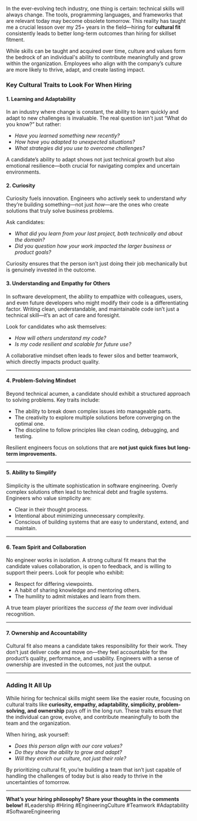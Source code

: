 In the ever-evolving tech industry, one thing is certain: technical skills will always change. The tools, programming languages, and frameworks that are relevant today may become obsolete tomorrow. This reality has taught me a crucial lesson over my 25+ years in the field—hiring for **cultural fit** consistently leads to better long-term outcomes than hiring for skillset fitment.

While skills can be taught and acquired over time, culture and values form the bedrock of an individual's ability to contribute meaningfully and grow within the organization. Employees who align with the company’s culture are more likely to thrive, adapt, and create lasting impact.

### Key Cultural Traits to Look For When Hiring

#### 1. **Learning and Adaptability**

In an industry where change is constant, the ability to learn quickly and adapt to new challenges is invaluable. The real question isn’t just “What do you know?” but rather:

- _Have you learned something new recently?_
- _How have you adapted to unexpected situations?_
- _What strategies did you use to overcome challenges?_

A candidate’s ability to adapt shows not just technical growth but also emotional resilience—both crucial for navigating complex and uncertain environments.

#### 2. **Curiosity**

Curiosity fuels innovation. Engineers who actively seek to understand _why_ they’re building something—not just _how_—are the ones who create solutions that truly solve business problems.

Ask candidates:

- _What did you learn from your last project, both technically and about the domain?_
- _Did you question how your work impacted the larger business or product goals?_

Curiosity ensures that the person isn’t just doing their job mechanically but is genuinely invested in the outcome.

#### 3. **Understanding and Empathy for Others**

In software development, the ability to empathize with colleagues, users, and even future developers who might modify their code is a differentiating factor. Writing clean, understandable, and maintainable code isn’t just a technical skill—it’s an act of care and foresight.

Look for candidates who ask themselves:

- _How will others understand my code?_
- _Is my code resilient and scalable for future use?_

A collaborative mindset often leads to fewer silos and better teamwork, which directly impacts product quality.

---

#### 4. **Problem-Solving Mindset**

Beyond technical acumen, a candidate should exhibit a structured approach to solving problems. Key traits include:

- The ability to break down complex issues into manageable parts.
- The creativity to explore multiple solutions before converging on the optimal one.
- The discipline to follow principles like clean coding, debugging, and testing.

Resilient engineers focus on solutions that are **not just quick fixes but long-term improvements.**

---

#### 5. **Ability to Simplify**

Simplicity is the ultimate sophistication in software engineering. Overly complex solutions often lead to technical debt and fragile systems. Engineers who value simplicity are:

- Clear in their thought process.
- Intentional about minimizing unnecessary complexity.
- Conscious of building systems that are easy to understand, extend, and maintain.

---

#### 6. **Team Spirit and Collaboration**

No engineer works in isolation. A strong cultural fit means that the candidate values collaboration, is open to feedback, and is willing to support their peers. Look for people who exhibit:

- Respect for differing viewpoints.
- A habit of sharing knowledge and mentoring others.
- The humility to admit mistakes and learn from them.

A true team player prioritizes the _success of the team_ over individual recognition.

---

#### 7. **Ownership and Accountability**

Cultural fit also means a candidate takes responsibility for their work. They don’t just deliver code and move on—they feel accountable for the product’s quality, performance, and usability. Engineers with a sense of ownership are invested in the outcomes, not just the output.

---

### Adding It All Up

While hiring for technical skills might seem like the easier route, focusing on cultural traits like **curiosity, empathy, adaptability, simplicity, problem-solving, and ownership** pays off in the long run. These traits ensure that the individual can grow, evolve, and contribute meaningfully to both the team and the organization.

When hiring, ask yourself:

- _Does this person align with our core values?_
- _Do they show the ability to grow and adapt?_
- _Will they enrich our culture, not just their role?_

By prioritizing cultural fit, you’re building a team that isn’t just capable of handling the challenges of today but is also ready to thrive in the uncertainties of tomorrow.

---

**What’s your hiring philosophy? Share your thoughts in the comments below!** #Leadership #Hiring #EngineeringCulture #Teamwork #Adaptability #SoftwareEngineering